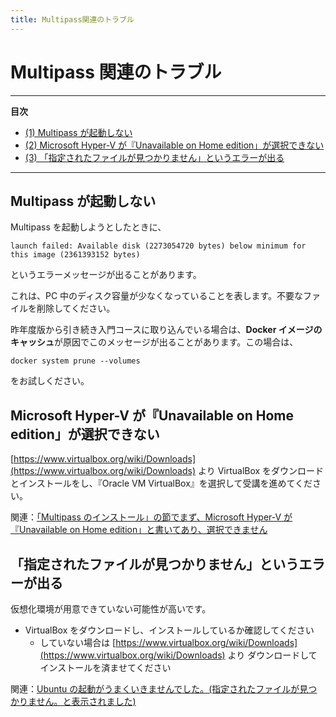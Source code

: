 ```yaml
---
title: Multipass関連のトラブル
---
```


# Multipass 関連のトラブル
---
**目次**
- [(1) Multipass が起動しない](#1)
- [(2) Microsoft Hyper-V が『Unavailable on Home edition」が選択できない](#2)
- [(3) 「指定されたファイルが見つかりません」というエラーが出る](#3)
---

## Multipass が起動しない <a id="1"></a>

Multipass を起動しようとしたときに、

```
launch failed: Available disk (2273054720 bytes) below minimum for this image (2361393152 bytes)
```

というエラーメッセージが出ることがあります。

これは、PC 中のディスク容量が少なくなっていることを表します。不要なファイルを削除してください。

昨年度版から引き続き入門コースに取り込んでいる場合は、**Docker イメージのキャッシュ**が原因でこのメッセージが出ることがあります。この場合は、

```
docker system prune --volumes
```

をお試しください。

## Microsoft Hyper-V が『Unavailable on Home edition」が選択できない <a id="2"></a>

[https://www.virtualbox.org/wiki/Downloads](https://www.virtualbox.org/wiki/Downloads) より VirtualBox をダウンロードとインストールをし、『Oracle VM VirtualBox』を選択して受講を進めてください。

関連：[「Multipass のインストール」の節でまず、Microsoft Hyper-V が『Unavailable on Home edition」と書いてあり、選択できません](https://www.nnn.ed.nico/questions/29536)

## 「指定されたファイルが見つかりません」というエラーが出る <a id="3"></a>

仮想化環境が用意できていない可能性が高いです。

* VirtualBox をダウンロードし、インストールしているか確認してください
  * していない場合は [https://www.virtualbox.org/wiki/Downloads](https://www.virtualbox.org/wiki/Downloads) より ダウンロードしてインストールを済ませてください

関連：[Ubuntu の起動がうまくいきませんでした。(指定されたファイルが見つかりません。と表示されました)](https://www.nnn.ed.nico/questions/29528)
